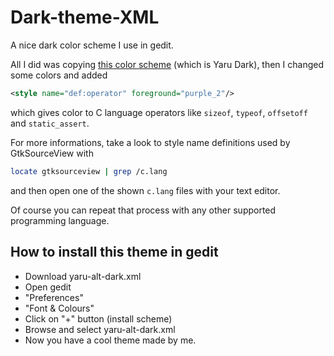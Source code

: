 # Dark-theme-XML
A nice dark color scheme I use in gedit.

All I did was copying [this color scheme](https://github.com/ubuntu/yaru/blob/master/gtksourceview/gtksourceview-5/dark.xml.in) (which is Yaru Dark), then I changed some colors and added

```xml
<style name="def:operator" foreground="purple_2"/>
```
which gives color to C language operators like `sizeof`, `typeof`, `offsetoff` and `static_assert`.

For more informations, take a look to style name definitions used by GtkSourceView with
```bash
locate gtksourceview | grep /c.lang
```
and then open one of the shown `c.lang` files with your text editor.

Of course you can repeat that process with any other supported programming language.

## How to install this theme in gedit
- Download yaru-alt-dark.xml
- Open gedit
- "Preferences"
- "Font & Colours"
- Click on "+" button (install scheme)
- Browse and select yaru-alt-dark.xml
- Now you have a cool theme made by me.
